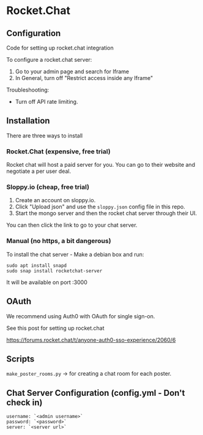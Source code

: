 # Rocket.Chat

## Configuration

Code for setting up rocket.chat integration


To configure a rocket.chat server:

1) Go to your admin page and search for Iframe
2) In General, turn off  "Restrict access inside any Iframe"

Troubleshooting:

* Turn off API rate limiting.

## Installation

There are three ways to install

### Rocket.Chat (expensive, free trial)

Rocket chat will host a paid server for you. You can go to their website and negotiate a per user deal.

### Sloppy.io (cheap, free trial)

1) Create an account on sloppy.io.
2) Click "Upload json" and use the `sloppy.json` config file in this repo.
3) Start the mongo server and then the rocket chat server through their UI.

You can then click the link to go to your chat server.


### Manual (no https, a bit dangerous)

To install the chat server - Make a debian box and run:

```
sudo apt install snapd
sudo snap install rocketchat-server
```

It will be available on port :3000

## OAuth

We recommend using Auth0 with OAuth for single sign-on.

See this post for setting up rocket.chat

https://forums.rocket.chat/t/anyone-auth0-sso-experience/2060/6


## Scripts

`make_poster_rooms.py` -> for creating a chat room for each poster.


## Chat Server Configuration (config.yml - Don't check in)


```
username: `<admin username>`
password: `<password>`
server: `<server url>`
```
